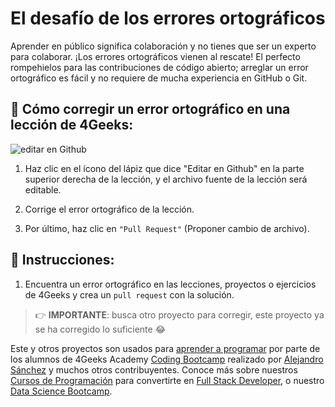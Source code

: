 <!-- hide -->
# El desafío de los errores ortográficos
<!-- endhide -->

Aprender en público significa colaboración y no tienes que ser un experto para colaborar. ¡Los errores ortográficos vienen al rescate! El perfecto rompehielos para las contribuciones de código abierto; arreglar un error ortográfico es fácil y no requiere de mucha experiencia en GitHub o Git.
 
## 🔷 Cómo corregir un error ortográfico en una lección de 4Geeks:  

![editar en Github](https://github.com/breatheco-de/the-misspell-chalenge/blob/master/assets/github-logo2.png?raw=true)

1. Haz clic en el ícono del lápiz que dice "Editar en Github" en la parte superior derecha de la lección, y el archivo fuente de la lección será editable.

2. Corrige el error ortográfico de la lección.

3. Por último, haz clic en `"Pull Request"` (Proponer cambio de archivo).  

## 📝 Instrucciones:

1. Encuentra un error ortográfico en las lecciones, proyectos o ejercicios de 4Geeks y crea un `pull request` con la solución.

> 👉 **IMPORTANTE**: busca otro proyecto para corregir, este proyecto ya se ha corregido lo suficiente 😂

Este y otros proyectos son usados para [aprender a programar](https://4geeksacademy.com/es/aprender-a-programar/aprender-a-programar-desde-cero) por parte de los alumnos de 4Geeks Academy [Coding Bootcamp](https://4geeksacademy.com/us/coding-bootcamp) realizado por [Alejandro Sánchez](https://twitter.com/alesanchezr) y muchos otros contribuyentes. Conoce más sobre nuestros [Cursos de Programación](https://4geeksacademy.com/es/curso-de-programacion-desde-cero?lang=es) para convertirte en [Full Stack Developer](https://4geeksacademy.com/es/coding-bootcamps/desarrollador-full-stack/?lang=es), o nuestro [Data Science Bootcamp](https://4geeksacademy.com/es/coding-bootcamps/curso-datascience-machine-learning).
